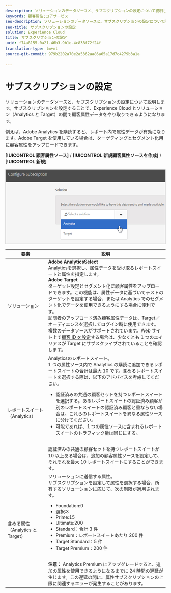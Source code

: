 ```yaml
---
description: ソリューションのデータソースと、サブスクリプションの設定について説明します。サブスクリプションを設定することで、Experience Cloud とソリューション（Analytics と Target）の間で顧客属性データをやり取りできるようになります。
keywords: 顧客属性;コアサービス
seo-description: ソリューションのデータソースと、サブスクリプションの設定について説明します。サブスクリプションを設定することで、Experience Cloud とソリューション（Analytics と Target）の間で顧客属性データをやり取りできるようになります。
seo-title: サブスクリプションの設定
solution: Experience Cloud
title: サブスクリプションの設定
uuid: f74a8155-0a21-46b3-9b1e-4c838f72f24f
translation-type: tm+mt
source-git-commit: 979b2202a70e2a5362aa86a65a17d7c4279b3a1a

---
```



# サブスクリプションの設定

ソリューションのデータソースと、サブスクリプションの設定について説明します。サブスクリプションを設定することで、Experience Cloud とソリューション（Analytics と Target）の間で顧客属性データをやり取りできるようになります。

例えば、Adobe Analytics を購読すると、レポート内で属性データが有効になります。Adobe Target を使用している場合は、ターゲティングとセグメント化用に顧客属性をアップロードできます。

**[!UICONTROL 顧客属性ソース]** / **[!UICONTROL 新規顧客属性ソースを作成]** / **[!UICONTROL 新規]**

![](assets/configure_subscription_page.png)

| 要素 | 説明 |
|--- |--- |
| ソリューション | **Adobe AnalyticsSelect**<br>Analyticsを選択し、属性データを受け取るレポートスイートと属性を指定します。<br>**Adobe Target**<br>ターゲット設定とセグメント化に顧客属性をアップロードできます。この機能は、属性データに基づいてテストのターゲットを設定する場合、または Analytics でのセグメント化でデータを使用できるようにする場合に便利です。<br>訪問者のアップロード済み顧客属性データは、Target／オーディエンスを選択してログイン時に使用できます。<br>複数のデータソースがサポートされています。Web サイト上で[顧客 ID を設定](../core-services/core-services.md)する場合は、少なくとも 1 つのエイリアスが Target にサブスクライブされていることを確認します。 |
| レポートスイート（Analytics） | Analyticsのレポートスイート。<br>1 つの属性ソース内で Analytics の購読に追加できるレポートスイートの合計は最大 10 です。含めるレポートスイートを選択する際は、以下のアドバイスを考慮してください。<ul><li>認証済みの共通の顧客セットを持つレポートスイートを選択する。あるレポートスイートの認証済み顧客が別のレポートスイートの認証済み顧客と重ならない場合は、これらのレポートスイートを異なる属性ソースに分けてください。</li><li>可能であれば、1 つの属性ソースに含まれるレポートスイートのトラフィック量は同じにする。</li></ul><br>認証済みの共通の顧客セットを持つレポートスイートが 10 以上ある場合は、追加の顧客属性ソースを設定して、それぞれを最大 10 レポートスイートにすることができます。 |
| 含める属性  （Analytics と Target） | ソリューションに送信する属性。<br>サブスクリプションを設定して属性を選択する場合、所有するソリューションに応じて、次の制限が適用されます。<ul><li>Foundation:0</li><li>選択:3</li><li>Prime:15</li><li>Ultimate:200</li><li>Standard：合計 3 件</li><li>Premium：レポートスイートあたり 200 件</li><li>Target Standard：5 件</li><li>Target Premium：200 件</li></ul><br>**注意：** Analytics Premium にアップグレードすると、追加の属性を使用できるようになるまでに 24 時間の遅延が生じます。この遅延の間に、属性サブスクリプションの上限に関連するエラーが発生することがあります。 |
